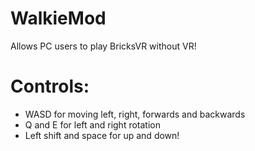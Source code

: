 # WalkieMod
Allows PC users to play BricksVR without VR!

# Controls:
- WASD for moving left, right, forwards and backwards
- Q and E for left and right rotation
- Left shift and space for up and down!
